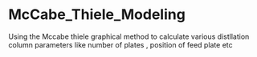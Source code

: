 # McCabe_Thiele_Modeling
Using the Mccabe thiele graphical method to calculate various distllation column parameters like number of plates , position of feed plate etc
